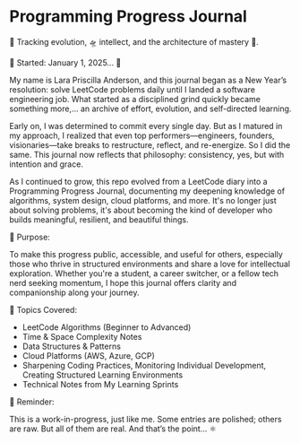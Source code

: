 # Programming Progress Journal

🚀 Tracking evolution, 🛸 intellect, and the architecture of mastery 🌊.

📅 Started: January 1, 2025... 🧿

My name is Lara Priscilla Anderson, and this journal began as a New Year’s resolution: solve LeetCode problems daily until I landed a software engineering job. 
What started as a disciplined grind quickly became something more,... an archive of effort, evolution, and self-directed learning.

Early on, I was determined to commit every single day. But as I matured in my approach, I realized that even top performers—engineers, founders, visionaries—take breaks to restructure, reflect, and re-energize. So I did the same. This journal now reflects that philosophy: consistency, yes, but with intention and grace.

As I continued to grow, this repo evolved from a LeetCode diary into a Programming Progress Journal, documenting my deepening knowledge of algorithms, system design, cloud platforms, and more. It's no longer just about solving problems, it's about becoming the kind of developer who builds meaningful, resilient, and beautiful things.

🎯 Purpose:

To make this progress public, accessible, and useful for others, especially those who thrive in structured environments and share a love for intellectual exploration. Whether you're a student, a career switcher, or a fellow tech nerd seeking momentum, I hope this journal offers clarity and companionship along your journey.

🧠 Topics Covered:

- LeetCode Algorithms (Beginner to Advanced)
- Time & Space Complexity Notes
- Data Structures & Patterns
- Cloud Platforms (AWS, Azure, GCP)
- Sharpening Coding Practices, Monitoring Individual Development, Creating Structured Learning Environments
- Technical Notes from My Learning Sprints

📌 Reminder:

This is a work-in-progress, just like me. Some entries are polished; others are raw. But all of them are real. And that’s the point... ⚛️
